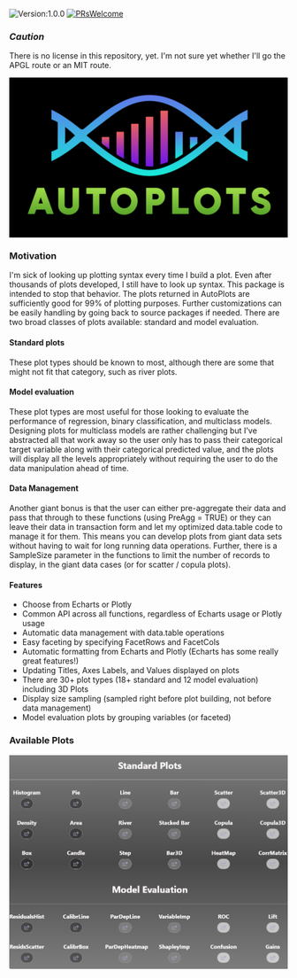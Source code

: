 ![Version:1.0.0](https://img.shields.io/static/v1?label=Version&message=1.0.0&color=blue&?style=plastic)
[![PRsWelcome](https://img.shields.io/badge/PRs-welcome-brightgreen.svg?style=default)](http://makeapullrequest.com)

### *Caution*
There is no license in this repository, yet. I'm not sure yet whether I'll go the APGL route or an MIT route.

<img src="https://raw.githubusercontent.com/AdrianAntico/AutoPlots/master/inst/logo.PNG" align="center" width="800" />

### Motivation
I'm sick of looking up plotting syntax every time I build a plot. Even after thousands of plots developed, I still have to look up syntax. This package is intended to stop that behavior. The plots returned in AutoPlots are sufficiently good for 99% of plotting purposes. Further customizations can be easily handling by going back to source packages if needed. There are two broad classes of plots available: standard and model evaluation. 

#### Standard plots 
These plot types should be known to most, although there are some that might not fit that category, such as river plots.

#### Model evaluation 
These plot types are most useful for those looking to evaluate the performance of regression, binary classification, and multiclass models. Designing plots for multiclass models are rather challenging but I've abstracted all that work away so the user only has to pass their categorical target variable along with their categorical predicted value, and the plots will display all the levels appropriately without requiring the user to do the data manipulation ahead of time.

#### Data Management
Another giant bonus is that the user can either pre-aggregate their data and pass that through to these functions (using PreAgg = TRUE) or they can leave their data in transaction form and let my optimized data.table code to manage it for them. This means you can develop plots from giant data sets without having to wait for long running data operations. Further, there is a SampleSize parameter in the functions to limit the number of records to display, in the giant data cases (or for scatter / copula plots).

#### Features
- Choose from Echarts or Plotly
- Common API across all functions, regardless of Echarts usage or Plotly usage
- Automatic data management with data.table operations
- Easy faceting by specifying FacetRows and FacetCols
- Automatic formatting from Echarts and Plotly (Echarts has some really great features!)
- Updating Titles, Axes Labels, and Values displayed on plots
- There are 30+ plot types (18+ standard and 12 model evaluation) including 3D Plots
- Display size sampling (sampled right before plot building, not before data management)
- Model evaluation plots by grouping variables (or faceted)


### Available Plots

<img src="https://raw.githubusercontent.com/AdrianAntico/AutoPlots/master/inst/AvailablePlots.PNG" align="center" width="800" />
